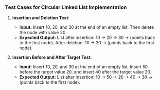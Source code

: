 ### Test Cases for Circular Linked List Implementation

1. **Insertion and Deletion Test:**
   - **Input:** Insert 10, 20, and 30 at the end of an empty list. Then delete the node with value 20.
   - **Expected Output:** List after insertion: 10 -> 20 -> 30 -> (points back to the first node). After deletion: 10 -> 30 -> (points back to the first node).

2. **Insertion Before and After Target Test:**
   - **Input:** Insert 10, 20, and 30 at the end of an empty list. Insert 50 before the target value 20, and insert 40 after the target value 20.
   - **Expected Output:** List after insertion: 10 -> 50 -> 20 -> 40 -> 30 -> (points back to the first node).
